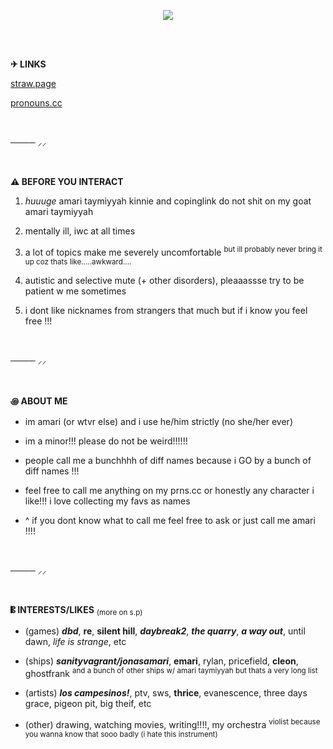 

<p align="center">
    <img src="https://github.com/user-attachments/assets/8d038af4-4fbc-4d28-8ce9-e08e17090409" >
</p>

  
<br />
<br />

**✈︎ LINKS**

[straw.page](https://worstleon.straw.page/)

[pronouns.cc](https://pronouns.cc/@riveramagic)


<br />

──── ⸝⸝

<br />


**⚠︎ BEFORE YOU INTERACT**

1. _huuuge_ amari taymiyyah kinnie and copinglink do not shit on my goat amari taymiyyah

2. mentally ill, iwc at all times

3. a lot of topics make me severely uncomfortable <sup>but ill probably never bring it up coz thats like.....awkward....<sup>

4. autistic and selective mute (+ other disorders), pleaaassse try to be patient w me sometimes

5. i dont like nicknames from strangers that much but if i know you feel free !!!

<br />

──── ⸝⸝

<br />

**꩜ ABOUT ME**

* im amari (or wtvr else) and i use he/him strictly (no she/her ever)
  
* im a minor!!! please do not be weird!!!!!!
  
* people call me a bunchhhh of diff names because i GO by a bunch of diff names !!!
* feel free to call me anything on my prns.cc or honestly any character i like!!! i love collecting my favs as names

* ^ if you dont know what to call me feel free to ask or just call me amari !!!!

<br />

──── ⸝⸝

<br />

**𝄡 INTERESTS/LIKES** <sub>(more on s.p)<sub>

* (games) _**dbd**_, **re**, **silent hill**, _**daybreak2**_, _**the quarry**_, _**a way out**_, until dawn, _life is strange_, etc

* (ships) _**sanityvagrant/jonasamari**_, **emari**, rylan, pricefield, **cleon**, ghostfrank <sup>and a bunch of other ships w/ amari taymiyyah but thats a very long list<sup>

* (artists) _**los campesinos!**_, ptv, sws, **thrice**, evanescence, three days grace, pigeon pit, big theif, etc
  
* (other) drawing, watching movies, writing!!!!, my orchestra <sup>violist because you wanna know that sooo badly (i hate this instrument)<sup>
